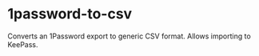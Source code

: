 # 1password-to-csv

Converts an 1Password export to generic CSV format. Allows importing to KeePass.
